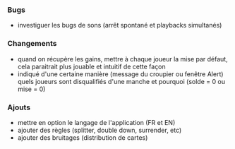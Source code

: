 ### Bugs
 - investiguer les bugs de sons (arrêt spontané et playbacks simultanés)

### Changements
 - quand on récupère les gains, mettre à chaque joueur la mise par défaut, cela paraitrait plus jouable et intuitif de cette façon
 - indiqué d'une certaine manière (message du croupier ou fenêtre Alert) quels joueurs sont disqualifiés d'une manche et pourquoi (solde = 0 ou mise = 0)

### Ajouts
 - mettre en option le langage de l'application (FR et EN)
 - ajouter des règles (splitter, double down, surrender, etc)
 - ajouter des bruitages (distribution de cartes)
